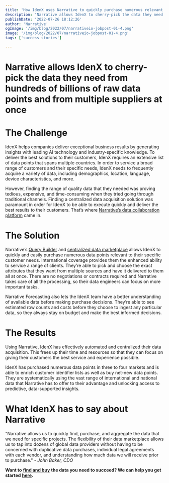 ```yaml
---
title: 'How IdenX uses Narrative to quickly purchase numerous relevant data points'
description: 'Narrative allows IdenX to cherry-pick the data they need from hundreds of billions of raw data points and from multiple suppliers at once.'
publishDate: '2022-07-26 18:12:26'
author: 'Narrative'
ogImage: '/img/blog/2022/07/narrativeio-jobpost-01-4.png'
image: '/img/blog/2022/07/narrativeio-jobpost-01-4.png'
tags: ['success stories']

---
```

Narrative allows IdenX to cherry-pick the data they need from hundreds of billions of raw data points and from multiple suppliers at once
==========================================================================================================================================

**The Challenge**
==================

IdenX helps companies deliver exceptional business results by generating insights with leading AI technology and industry-specific knowledge. To deliver the best solutions to their customers, IdenX requires an extensive list of data points that spans multiple countries. In order to service a broad range of customers and their specific needs, IdenX needs to frequently acquire a variety of data, including demographics, location, language, device characteristics, and more.

However, finding the range of quality data that they needed was proving tedious, expensive, and time-consuming when they tried going through traditional channels. Finding a centralized data acquisition solution was paramount in order for IdenX to be able to execute quickly and deliver the best results to their customers. That’s where [Narrative’s data collaboration platform](https://www.narrative.io/) came in.

**The Solution**
=================

Narrative’s [Query Builder](/products/query-builder) and [centralized data marketplace](https://www.narrative.io/data-marketplace) allows IdenX to quickly and easily purchase numerous data points relevant to their specific customer needs. International coverage provides them the enhanced ability to service a range of clients. They’re able to pick and choose the exact attributes that they want from multiple sources and have it delivered to them all at once. There are no negotiations or contracts required and Narrative takes care of all the processing, so their data engineers can focus on more important tasks.

Narrative Forecasting also lets the IdenX team have a better understanding of available data before making purchase decisions. They’re able to see estimated row counts and costs before they choose to ingest any particular data, so they always stay on budget and make the best informed decisions.

**The Results**
================

Using Narrative, IdenX has effectively automated and centralized their data acquisition. This frees up their time and resources so that they can focus on giving their customers the best service and experience possible.

IdenX has purchased numerous data points in three to four markets and is able to enrich customer identifier lists as well as buy net-new data points. They are systematically using the vast range of international and national data that Narrative has to offer to their advantage and unlocking access to predictive, data-supported insights.

What IdenX has to say about Narrative
======================================

"Narrative allows us to quickly find, purchase, and aggregate the data that we need for specific projects. The flexibility of their data marketplace allows us to tap into dozens of global data providers without having to be concerned with duplicative data purchases, individual legal agreements with each vendor, and understanding how much data we will receive prior to purchase." - _John Baker, CDO_

**Want to** [**find and buy**](https://www.narrative.io/buyer-studio) **the data you need to succeed? We can help you get started** [**here**](/contact)**.**
